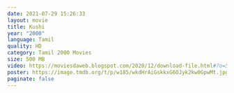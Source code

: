 ```yaml
---
date: 2021-07-29 15:26:33
layout: movie
title: Kushi
year: "2000"
language: Tamil
quality: HD
category: Tamil 2000 Movies
size: 500 MB
video: https://moviesdaweb.blogspot.com/2020/12/download-file.html#?o=590097d220a96f16450477c60950bd055049f679ccff3e577dd304634ea924cbf11a77d7a3018d9bcbc66eec2426e156b53a3848a7afb986ced71e78fbaa827a3f957c5a45a74123
poster: https://image.tmdb.org/t/p/w185/wkdHrAiGskkxG6OJyk2kw0GpwMt.jpg
paginate: false
---
```

